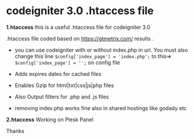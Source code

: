 # codeigniter 3.0 .htaccess file

**1.htaccess**
this is a useful .htaccess file for codeigniter 3.0

.htaccess file coded based on https://gtmetrix.com/ results . 

* you can use codeigniter with or without index.php in url. You must also change this line 
`$config['index_page'] = 'index.php';` to this=> `$config['index_page'] = '';`  on config file

* Adds expires dates for cached files

* Enables Gzip for html|txt|css|js|php files

* Also Output filters for .php and .js files 

* removing index.php works fine also in shared hostings like godady etc

**2.htaccess**
Working on Plesk Panel


Thanks 
